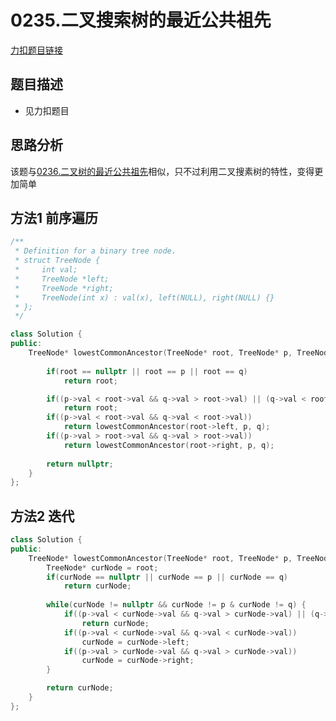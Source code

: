 <p id="二叉搜索树的最近公共祖先"></p>

# 0235.二叉搜索树的最近公共祖先    

[力扣题目链接](https://leetcode-cn.com/problems/lowest-common-ancestor-of-a-binary-search-tree/)  


## 题目描述  

* 见力扣题目  

## 思路分析  

该题与[0236.二叉树的最近公共祖先](doc/leedcode题解/二叉树/medium/0236.二叉树的最近公共祖先.md#二叉树的最近公共祖先)相似，只不过利用二叉搜素树的特性，变得更加简单  


## 方法1 前序遍历 

```cpp
/**
 * Definition for a binary tree node.
 * struct TreeNode {
 *     int val;
 *     TreeNode *left;
 *     TreeNode *right;
 *     TreeNode(int x) : val(x), left(NULL), right(NULL) {}
 * };
 */

class Solution {
public:
    TreeNode* lowestCommonAncestor(TreeNode* root, TreeNode* p, TreeNode* q) {
        
        if(root == nullptr || root == p || root == q)
            return root;

        if((p->val < root->val && q->val > root->val) || (q->val < root->val && p->val > root->val))
            return root;
        if((p->val < root->val && q->val < root->val))
            return lowestCommonAncestor(root->left, p, q);
        if((p->val > root->val && q->val > root->val))
            return lowestCommonAncestor(root->right, p, q);
        
        return nullptr;
    }
};
```


## 方法2 迭代  

```cpp
class Solution {
public:
    TreeNode* lowestCommonAncestor(TreeNode* root, TreeNode* p, TreeNode* q) {
        TreeNode* curNode = root;
        if(curNode == nullptr || curNode == p || curNode == q)
            return curNode;
        
        while(curNode != nullptr && curNode != p & curNode != q) {
            if((p->val < curNode->val && q->val > curNode->val) || (q->val < curNode->val && p->val > curNode->val))
                return curNode;
            if((p->val < curNode->val && q->val < curNode->val))
                curNode = curNode->left;
            if((p->val > curNode->val && q->val > curNode->val))
                curNode = curNode->right;
        }

        return curNode;
    }
};
```

